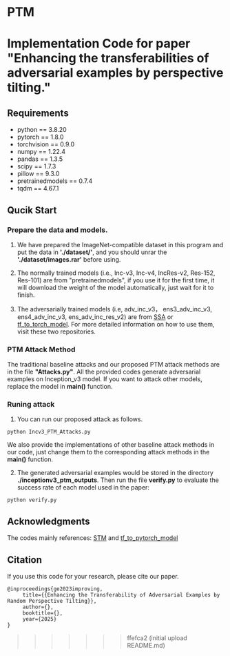# PTM
Implementation Code for paper "Enhancing the transferabilities of adversarial examples by perspective tilting."
=======

## Requirements
* python == 3.8.20
* pytorch == 1.8.0
* torchvision == 0.9.0
* numpy == 1.22.4
* pandas == 1.3.5
* scipy == 1.7.3
* pillow == 9.3.0
* pretrainedmodels == 0.7.4
* tqdm == 4.67.1


## Qucik Start
### Prepare the data and models.
1. We have prepared the ImageNet-compatible dataset in this program and put the data in **'./dataset/'**, and you should unrar the **'./dataset/images.rar'** before using.

2. The normally trained models (i.e., Inc-v3, Inc-v4, IncRes-v2, Res-152, Res-101) are from "pretrainedmodels", if you use it for the first time, it will download the weight of the model automatically, just wait for it to finish. 

3. The adversarially trained models (i.e,  adv_inc_v3， ens3_adv_inc_v3, ens4_adv_inc_v3, ens_adv_inc_res_v2) are from [SSA](https://github.com/yuyang-long/SSA) or [tf_to_torch_model](https://github.com/ylhz/tf_to_pytorch_model). For more detailed information on how to use them, visit these two repositories.

### PTM Attack Method
The traditional baseline attacks and our proposed PTM attack methods are in the file __"Attacks.py"__.
All the provided codes generate adversarial examples on Inception_v3 model. If you want to attack other models, replace the model in **main()** function.

### Runing attack
1. You can run our proposed attack as follows. 
```
python Incv3_PTM_Attacks.py
```
We also provide the implementations of other baseline attack methods in our code, just change them to the corresponding attack methods in the **main()** function.

2. The generated adversarial examples would be stored in the directory **./inceptionv3_ptm_outputs**. Then run the file **verify.py** to evaluate the success rate of each model used in the paper:
```
python verify.py
```
## Acknowledgments
The codes mainly references: [STM](https://github.com/Zhijin-Ge/STM) and [tf_to_pytorch_model](https://github.com/ylhz/tf_to_pytorch_model)

## Citation
If you use this code for your research, please cite our paper.
```
@inproceedings{ge2023improving,
     title={{Enhancing the Transferability of Adversarial Examples by Random Perspective Tilting}},
     author={},
     booktitle={},
     year={2025}
}
```
>>>>>>> ffefca2 (initial upload README.md)

